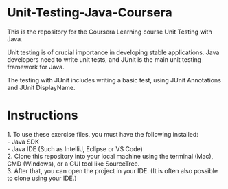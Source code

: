 # Unit-Testing-Java-Coursera
This is the repository for the Coursera Learning course Unit Testing with Java.


Unit testing is of crucial importance in developing stable applications. 
Java developers need to write unit tests, and JUnit is the main unit testing framework for Java. 

The testing with JUnit includes writing a basic test, using JUnit Annotations and JUnit DisplayName.

<H1>Instructions</H1>
1. To use these exercise files, you must have the following installed:<br>
  - Java SDK <br>
  - Java IDE (Such as IntelliJ, Eclipse or VS Code) <br>
2. Clone this repository into your local machine using the terminal (Mac), CMD (Windows), or a GUI tool like SourceTree. <br>
3. After that, you can open the project in your IDE. (It is often also possible to clone using your IDE.) <br>
